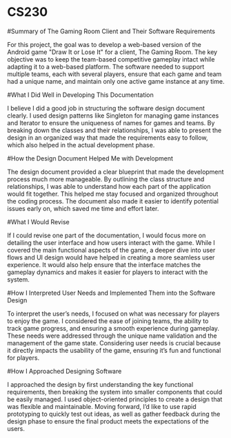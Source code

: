 # CS230
#Summary of The Gaming Room Client and Their Software Requirements

For this project, the goal was to develop a web-based version of the Android game "Draw It or Lose It" for a client, The Gaming Room. The key objective was to keep the team-based competitive gameplay intact while adapting it to a web-based platform. The software needed to support multiple teams, each with several players, ensure that each game and team had a unique name, and maintain only one active game instance at any time.

#What I Did Well in Developing This Documentation

I believe I did a good job in structuring the software design document clearly. I used design patterns like Singleton for managing game instances and Iterator to ensure the uniqueness of names for games and teams. By breaking down the classes and their relationships, I was able to present the design in an organized way that made the requirements easy to follow, which also helped in the actual development phase.

#How the Design Document Helped Me with Development

The design document provided a clear blueprint that made the development process much more manageable. By outlining the class structure and relationships, I was able to understand how each part of the application would fit together. This helped me stay focused and organized throughout the coding process. The document also made it easier to identify potential issues early on, which saved me time and effort later.

#What I Would Revise

If I could revise one part of the documentation, I would focus more on detailing the user interface and how users interact with the game. While I covered the main functional aspects of the game, a deeper dive into user flows and UI design would have helped in creating a more seamless user experience. It would also help ensure that the interface matches the gameplay dynamics and makes it easier for players to interact with the system.

#How I Interpreted User Needs and Implemented Them into the Software Design

To interpret the user’s needs, I focused on what was necessary for players to enjoy the game. I considered the ease of joining teams, the ability to track game progress, and ensuring a smooth experience during gameplay. These needs were addressed through the unique name validation and the management of the game state. Considering user needs is crucial because it directly impacts the usability of the game, ensuring it’s fun and functional for players.

#How I Approached Designing Software

I approached the design by first understanding the key functional requirements, then breaking the system into smaller components that could be easily managed. I used object-oriented principles to create a design that was flexible and maintainable. Moving forward, I’d like to use rapid prototyping to quickly test out ideas, as well as gather feedback during the design phase to ensure the final product meets the expectations of the users.
